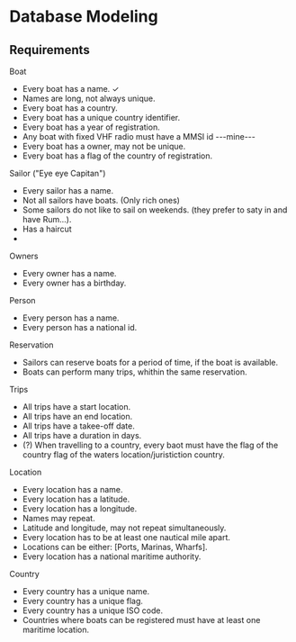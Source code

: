 # Database Modeling
## Requirements
Boat 
- Every boat has a name. ✓
- Names are long, not always unique.  
- Every boat has a country.
- Every boat has a unique country identifier.
- Every boat has a year of registration.
- Any boat with fixed VHF radio must have a MMSI id
---mine---
- Every boat has a owner, may not be unique.
- Every boat has a flag of the country of registration.

Sailor ("Eye eye Capitan") 
- Every sailor has a name.
- Not all sailors have boats. (Only rich ones)
- Some sailors do not like to sail on weekends. (they prefer to saty in and have Rum...).
-  Has a haircut
-
Owners
- Every owner has a name.
- Every owner has a birthday.

Person
- Every person has a name.
- Every person has a national id.

Reservation
- Sailors can reserve boats for a period of time, if the boat is available.
- Boats can perform many trips, whithin the same reservation.

Trips
- All trips have a start location.
- All trips have an end location.
- All trips have a takee-off date.
- All trips have a duration in days.
- (?) When travelling to a country, every baot must have the flag of the country flag of the waters location/juristiction country.

Location
- Every location has a name.
- Every location has a latitude.
- Every location has a longitude.
- Names may repeat.
- Latitude and longitude, may not repeat simultaneously.
- Every location has to be at least one nautical mile apart.
- Locations can be either: [Ports, Marinas, Wharfs].
- Every location has a national maritime authority.

Country
- Every country has a unique name.
- Every country has a unique flag.
- Every country has a unique ISO code.
- Countries where boats can be registered must have at least one maritime location.

 

